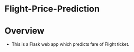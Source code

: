 # Flight-Price-Prediction  
# Overview
 - This is a Flask web app which predicts fare of Flight ticket.